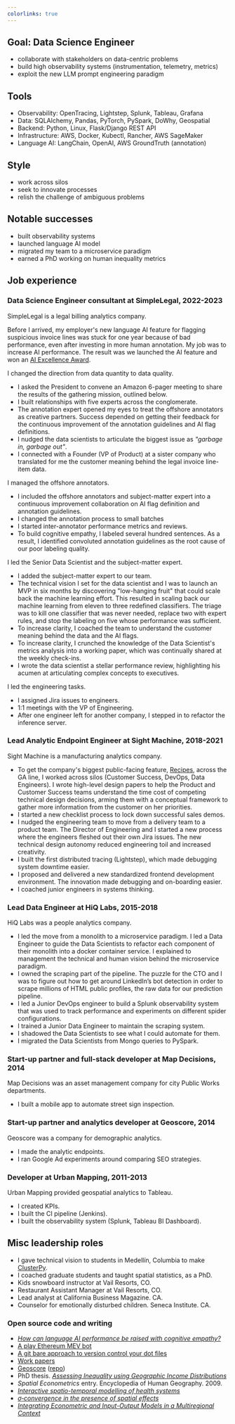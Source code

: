 ```yaml
---
colorlinks: true
---
```


## Goal: Data Science Engineer 

- collaborate with stakeholders on data-centric problems
- build high observability systems (instrumentation, telemetry, metrics)
- exploit the new LLM prompt engineering paradigm

## Tools

- Observability: OpenTracing, Lightstep, Splunk, Tableau, Grafana
- Data: SQLAlchemy, Pandas, PyTorch, PySpark, DoWhy, Geospatial
- Backend: Python, Linux, Flask/Django REST API
- Infrastructure: AWS, Docker, Kubectl, Rancher, AWS SageMaker
- Language AI: LangChain, OpenAI, AWS GroundTruth (annotation)

## Style

- work across silos
- seek to innovate processes
- relish the challenge of ambiguous problems

## Notable successes

- built observability systems
- launched language AI model
- migrated my team to a microservice paradigm
- earned a PhD working on human inequality metrics

## Job experience

### Data Science Engineer consultant at SimpleLegal, 2022-2023

SimpleLegal is a legal billing analytics company. 

Before I arrived, my employer's new language
AI feature for flagging suspicious invoice lines was stuck for one year
because of bad performance, even after investing in more human annotation. My
job was to increase AI performance. The result was we launched the AI feature and won an [AI Excellence Award](https://www.bintelligence.com/blog/2023/3/23/5-people-30-companies-and-65-products-awarded-for-excellence-in-artificial-intelligence). 

I changed the direction from data quantity to data quality.

- I asked the President to convene an Amazon 6-pager meeting to share the results of the gathering mission, outlined below. 
- I built relationships with five experts across the conglomerate.
- The annotation expert opened my eyes to treat the offshore annotators as
  creative partners. Success depended on getting their feedback for the continuous improvement of 
  the annotation guidelines and AI flag definitions.
- I nudged the data scientists to articulate the biggest issue as _"garbage in, garbage out"_.
- I connected with a Founder (VP of Product) at a sister company who translated for me the customer meaning behind the legal invoice line-item data.

I managed the offshore annotators.

- I included the offshore annotators and subject-matter expert into a continuous
  improvement collaboration on AI flag definition and annotation guidelines.
- I changed the annotation process to small batches
- I started inter-annotator performance metrics and reviews.
- To build cognitive empathy, I labeled several hundred sentences. As a result,
  I identified convoluted annotation guidelines as the root cause of our poor
  labeling quality.


I led the Senior Data Scientist and the subject-matter expert.

- I added the subject-matter expert to our team.
- The technical vision I set for the data scientist and I was to launch an MVP
  in six months by discovering "low-hanging fruit" that could scale back the
  machine learning effort. This resulted in scaling back our machine learning
  from eleven to three redefined classifiers. The triage was to kill one
  classifier that was never needed, replace two with expert rules, and stop the
  labeling on five whose performance was sufficient. 
- To increase clarity, I coached the team to understand the customer meaning
  behind the data and the AI flags.
- To increase clarity, I crunched the knowledge of the Data Scientist's metrics
  analysis into a working paper, which was continually shared at the weekly
  check-ins. 
- I wrote the data scientist a stellar performance review, highlighting his
  acumen at articulating complex concepts to executives.

I led the engineering tasks.

- I assigned Jira issues to engineers. 
- 1:1 meetings with the VP of Engineering. 
- After one engineer left for another company, I stepped in to refactor the
  inference server.


### Lead Analytic Endpoint Engineer at Sight Machine, 2018-2021

Sight Machine is a manufacturing analytics company.

- To get the company's biggest public-facing feature,
  [Recipes](https://sightmachine.com/blog/manufacturing-dynamic-recipes/),
  across the GA line, I worked across silos (Customer Success, DevOps, Data
  Engineers). I wrote high-level design papers to help the Product and Customer Success
  teams understand the time cost of competing technical design decisions, arming them with
  a conceptual framework to gather more information from the customer on her
  priorities.
- I started a new checklist process to lock down successful sales demos.
- I nudged the engineering team to move from a delivery team to a product
  team. The Director of Engineering and I started a new process where the
  engineers fleshed out their own Jira issues. The new technical design autonomy
  reduced engineering toil and increased creativity.
- I built the first distributed tracing (Lightstep), which made debugging system
  downtime easier. 
- I proposed and delivered a new standardized frontend development environment. The innovation made debugging and on-boarding easier.
- I coached junior engineers in systems thinking.

### Lead Data Engineer at HiQ Labs, 2015-2018

HiQ Labs was a people analytics company. 


- I led the move from a monolith to a microservice paradigm. I led a Data
  Engineer to guide the Data Scientists to refactor each component of their monolith 
  into a docker container service. I explained to management the technical and human vision behind the
  microservice paradigm. 
- I owned the scraping part of the pipeline. The puzzle for the CTO and I was to figure out how to get around LinkedIn’s bot
  detection in order to scrape millions of HTML public profiles, the raw data
  for our prediction pipeline. 
- I led a Junior DevOps engineer to build a Splunk observability system that was
  used to track performance and experiments on different spider configurations. 
- I trained a Junior Data Engineer to maintain the scraping system.
- I shadowed the Data Scientists to see what I could
  automate for them.
- I migrated the Data Scientists from Mongo queries to PySpark.

### Start-up partner and full-stack developer at Map Decisions, 2014

Map Decisions was an asset management company for city Public Works departments.

- I built a mobile app to automate street sign inspection.

### Start-up partner and analytics developer at Geoscore, 2014

Geoscore was a company for demographic analytics.

- I made the analytic endpoints.
- I ran Google Ad experiments around comparing SEO strategies.


### Developer at Urban Mapping, 2011-2013

Urban Mapping provided geospatial analytics to Tableau. 

- I created KPIs.
- I built the CI pipeline (Jenkins).
- I built the observability system (Splunk, Tableau BI Dashboard).

## Misc leadership roles


- I gave technical vision to students in Medellín, Columbia to make [ClusterPy](https://github.com/clusterpy/clusterpy).
- I coached graduate students and taught spatial statistics, as a PhD.
- Kids snowboard instructor at Vail Resorts, CO.
- Restaurant Assistant Manager at Vail Resorts, CO.
- Lead analyst at California Business Magazine. CA. 
- Counselor for emotionally disturbed children. Seneca Institute. CA.


### Open source code and writing

-   [*How can language AI performance be raised with cognitive empathy?*](https://medium.com/@boris.dev/why-did-your-language-ai-feature-fail-66a280954287)
-   [A play Ethereum MEV bot](https://github.com/borisdev/play_mev_bot)
-   [A git bare approach to version control your dot files](https://github.com/borisdev/dotfiles/blob/master/README.md)
-   [Work papers](https://docs.google.com/document/d/1pMID97O4hHkK8ok7cwLH4Y4KpsgQSPUAXtYrscwcyb4/edit)
-   [Geoscore](http://geoscore.com/) ([repo](https://github.com/schmidtc/geoscore))
-   PhD thesis. [*Assessing Inequality using Geographic Income Distributions*](https://escholarship.org/content/qt8br7d5df/qt8br7d5df.pdf)
-   *Spatial Econometrics* entry. Encyclopedia of Human Geography. 2009.
-   [*Interactive spatio-temporal modelling of health systems*](https://link.springer.com/article/10.1007/s00477-007-0135-0)
-   [*$\sigma$‐convergence in the presence of spatial effects*](https://rsaiconnect.onlinelibrary.wiley.com/doi/abs/10.1111/j.1435-5957.2006.00083.x)
-   [*Integrating Econometric and Input-Output Models in a Multiregional Context*](https://onlinelibrary.wiley.com/doi/abs/10.1111/j.1468-2257.1997.tb00771.x)
